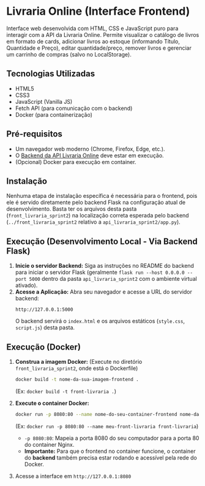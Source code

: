 # Livraria Online (Interface Frontend)

Interface web desenvolvida com HTML, CSS e JavaScript puro para interagir com a API da Livraria Online. Permite visualizar o catálogo de livros em formato de cards, adicionar livros ao estoque (informando Título, Quantidade e Preço), editar quantidade/preço, remover livros e gerenciar um carrinho de compras (salvo no LocalStorage).

## Tecnologias Utilizadas

* HTML5
* CSS3
* JavaScript (Vanilla JS)
* Fetch API (para comunicação com o backend)
* Docker (para containerização)

## Pré-requisitos

* Um navegador web moderno (Chrome, Firefox, Edge, etc.).
* O [Backend da API Livraria Online](https://github.com/lphillipe/api_livraria_sprint2.git) deve estar em execução.
* (Opcional) Docker para execução em container.

## Instalação

Nenhuma etapa de instalação específica é necessária para o frontend, pois ele é servido diretamente pelo backend Flask na configuração atual de desenvolvimento. Basta ter os arquivos desta pasta (`front_livraria_sprint2`) na localização correta esperada pelo backend (`../front_livraria_sprint2` relativo a `api_livraria_sprint2/app.py`).

## Execução (Desenvolvimento Local - Via Backend Flask)

1.  **Inicie o servidor Backend:** Siga as instruções no README do backend para iniciar o servidor Flask (geralmente `flask run --host 0.0.0.0 --port 5000` dentro da pasta `api_livraria_sprint2` com o ambiente virtual ativado).
2.  **Acesse a Aplicação:** Abra seu navegador e acesse a URL do servidor backend:
    ```
    http://127.0.0.1:5000
    ```
    O backend servirá o `index.html` e os arquivos estáticos (`style.css`, `script.js`) desta pasta.

## Execução (Docker)

1.  **Construa a imagem Docker:** (Execute no diretório `front_livraria_sprint2`, onde está o Dockerfile)
    ```bash
    docker build -t nome-da-sua-imagem-frontend .
    ```
    (Ex: `docker build -t front-livraria .`)

2.  **Execute o container Docker:**
    ```bash
    docker run -p 8080:80 --name nome-do-seu-container-frontend nome-da-sua-imagem-frontend
    ```
    (Ex: `docker run -p 8080:80 --name meu-front-livraria front-livraria`)
    * `-p 8080:80`: Mapeia a porta 8080 do seu computador para a porta 80 do container Nginx.
    * **Importante:** Para que o frontend no container funcione, o container do **backend** também precisa estar rodando e acessível pela rede do Docker.

3.  Acesse a interface em `http://127.0.0.1:8080`
